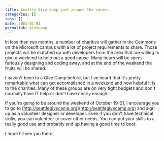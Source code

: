 ```yaml
---
title: Seattle Give Camp just around the corner
categories: []
tags: []
date: 2001-01-01
permalink: givecamp
---
```


In less than two months, a number of charities will gather in the Commons on the Microsoft campus with a lot of project requirements to share. Those projects will be matched up with developers from the area that are willing to give a weekend to help out a good cause. Many hours will be spent furiously designing and coding away, and at the end of the weekend the fruits will be shared.
<!-- xmore -->

I haven&#39;t been to a Give Camp before, but I&#39;ve heard that it&#39;s pretty remarkable what can get accomplished in a weekend and how helpful it is to the charities. Many of these groups are on very tight budgets and don&#39;t normally have IT help or don&#39;t have nearly enough.

If you&#39;re going to be around the weekend of October 19-21, I encourage you to go to [http://seattlegivecamp.org](http://seattlegivecamp.org) and sign up as a volunteer designer or developer. Even if you don&#39;t have technical skills, you can volunteer to cover other needs. You can put your skills to a really good use and probably end up having a good time to boot.

I hope I&#39;ll see you there.